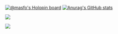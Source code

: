 
[![@masfo's Holopin board](https://holopin.io/api/user/board?user=masfo)](https://holopin.io/@masfo)
[![Anurag's GitHub stats](https://github-readme-stats.vercel.app/api?username=Masfo)](https://github.com/anuraghazra/github-readme-stats)

![](https://github-readme-streak-stats-eight.vercel.app/?user=Masfo&theme=transparent)

![](https://komarev.com/ghpvc/?username=Masfo)
